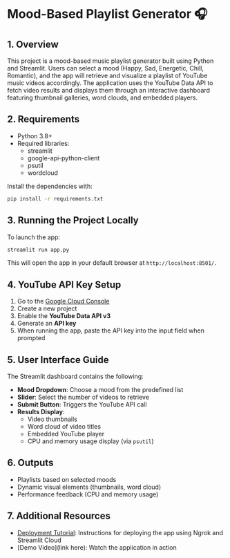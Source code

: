 # Mood-Based Playlist Generator 🎧

## 1. Overview
This project is a mood-based music playlist generator built using Python and Streamlit. Users can select a mood (Happy, Sad, Energetic, Chill, Romantic), and the app will retrieve and visualize a playlist of YouTube music videos accordingly. The application uses the YouTube Data API to fetch video results and displays them through an interactive dashboard featuring thumbnail galleries, word clouds, and embedded players.

## 2. Requirements
- Python 3.8+
- Required libraries:
  - streamlit
  - google-api-python-client
  - psutil
  - wordcloud

Install the dependencies with:

```bash
pip install -r requirements.txt
```

## 3. Running the Project Locally

To launch the app:

```bash
streamlit run app.py
```

This will open the app in your default browser at `http://localhost:8501/`.

## 4. YouTube API Key Setup

1. Go to the [Google Cloud Console](https://console.developers.google.com/)
2. Create a new project
3. Enable the **YouTube Data API v3**
4. Generate an **API key**
5. When running the app, paste the API key into the input field when prompted

## 5. User Interface Guide

The Streamlit dashboard contains the following:

- **Mood Dropdown**: Choose a mood from the predefined list
- **Slider**: Select the number of videos to retrieve
- **Submit Button**: Triggers the YouTube API call
- **Results Display**:
  - Video thumbnails
  - Word cloud of video titles
  - Embedded YouTube player
  - CPU and memory usage display (via `psutil`)

## 6. Outputs

- Playlists based on selected moods
- Dynamic visual elements (thumbnails, word cloud)
- Performance feedback (CPU and memory usage)

## 7. Additional Resources

- [Deployment Tutorial](Deployment_tutorial.md): Instructions for deploying the app using Ngrok and Streamlit Cloud
- [Demo Video](link here): Watch the application in action

